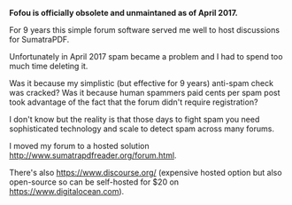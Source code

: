**Fofou is officially obsolete and unmaintaned as of April 2017.**

For 9 years this simple forum software served me well to host discussions for SumatraPDF.

Unfortunately in April 2017 spam became a problem and I had to spend too much time deleting it.

Was it because my simplistic (but effective for 9 years) anti-spam check was cracked? Was it because human spammers paid cents per spam post took advantage of the fact that the forum didn't require registration?

I don't know but the reality is that those days to fight spam you need sophisticated technology and scale to detect spam across many forums.

I moved my forum to a hosted solution http://www.sumatrapdfreader.org/forum.html.

There's also https://www.discourse.org/ (expensive hosted option but also open-source so can be self-hosted for $20 on https://www.digitalocean.com).

